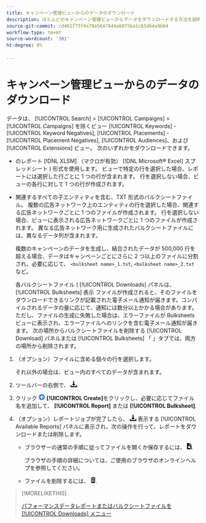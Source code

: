 ```yaml
---
title: キャンペーン管理ビューからのデータのダウンロード
description: ほとんどのキャンペーン管理ビューからデータをダウンロードする方法を説明します。
source-git-commit: cd461f73f4a70a5647844a6075ba1c65d64a9b04
workflow-type: tm+mt
source-wordcount: '381'
ht-degree: 0%

---
```


# キャンペーン管理ビューからのデータのダウンロード

データは、 [!UICONTROL Search] > [!UICONTROL Campaigns] > [!UICONTROL Campaigns] を除くビュー [!UICONTROL Keywords] - [!UICONTROL Keyword Negatives], [!UICONTROL Placements] - [!UICONTROL Placement Negatives], [!UICONTROL Audiences]、および [!UICONTROL Extensions] ビュー。 次のいずれかをダウンロードできます。

* のレポート [!DNL XLSM] （マクロが有効） [!DNL Microsoft® Excel] スプレッドシート ) 形式を使用します。 ビューで特定の行を選択した場合、レポートには選択した行ごとに 1 つの行が含まれます。 行を選択しない場合、ビューの各行に対して 1 つの行が作成されます。

* 関連するすべての子エンティティを含む、TXT 形式のバルクシートファイル。 複数の広告ネットワーク上のエンティティの行を選択した場合、関連する広告ネットワークごとに 1 つのファイルが作成されます。 行を選択しない場合、ビューに表示される広告ネットワークごとに 1 つのファイルが作成されます。 異なる広告ネットワーク用に生成されたバルクシートファイルには、異なるデータ列が含まれます。

   複数のキャンペーンのデータを生成し、結合されたデータが 500,000 行を超える場合、データはキャンペーンごとにさらに 2 つ以上のファイルに分割され、必要に応じて、 `<bulksheet name>_1.txt`, `<bulksheet name>_2.txt`など。

   各バルクシートファイル ( [!UICONTROL Downloads] パネルは、 [!UICONTROL Bulksheets] 表示 ファイルが作成されると、そのファイルをダウンロードできるリンクが記載された電子メール通知が届きます。コンパイルされるデータの量に応じて、通知には数分以上かかる場合があります。 ただし、ファイルの生成に失敗した場合は、エラーファイルが Bulksheets ビューに表示され、エラーファイルへのリンクを含む電子メール通知が届きます。 次の場所からバルクシートファイルを削除する [!UICONTROL Download] パネルまたは [!UICONTROL Bulksheets] 「 」タブでは、両方の場所から削除されます。

1. （オプション）ファイルに含める個々の行を選択します。

   それ以外の場合は、ビュー内のすべてのデータが含まれます。

1. ツールバーの右側で、 ![レポートのダウンロード](/help/search-social-commerce/assets/download.png "レポートのダウンロード").

1. クリック ![作成](/help/search-social-commerce/assets/add.png "作成") **[!UICONTROL Create]**&#x200B;をクリックし、必要に応じてファイル名を追加して、 **[!UICONTROL Report]** または **[!UICONTROL Bulksheet]**.

1. （オプション）レポートジョブが完了したら、 ![レポートのダウンロード](/help/search-social-commerce/assets/download.png "レポートのダウンロード") 表示する [!UICONTROL Available Reports] パネルに表示され、次の操作を行って、レポートをダウンロードまたは削除します。

   * ブラウザーの通常の手順に従ってファイルを開くか保存するには、 ![スプレッドシートをダウンロード](/help/search-social-commerce/assets/download-spreadsheet.png "スプレッドシートをダウンロード").

      ブラウザの手順の詳細については、ご使用のブラウザのオンラインヘルプを参照してください。

   * ファイルを削除するには、 ![削除](/help/search-social-commerce/assets/delete.png "削除").

>[!MORELIKETHIS]
>
>[パフォーマンスデータレポートまたはバルクシートファイルを [!UICONTROL Downloads] メニュー](/help/search-social-commerce/common-tasks/navigation-editing-selection/download-delete-data.md)
